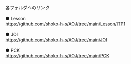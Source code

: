 各フォルダへのリンク\
\
● Lesson\
https://github.com/shoko-h-s/AOJ/tree/main/Lesson/ITP1 \
\
● JOI\
https://github.com/shoko-h-s/AOJ/tree/main/JOI \
\
● PCK\
https://github.com/shoko-h-s/AOJ/tree/main/PCK

